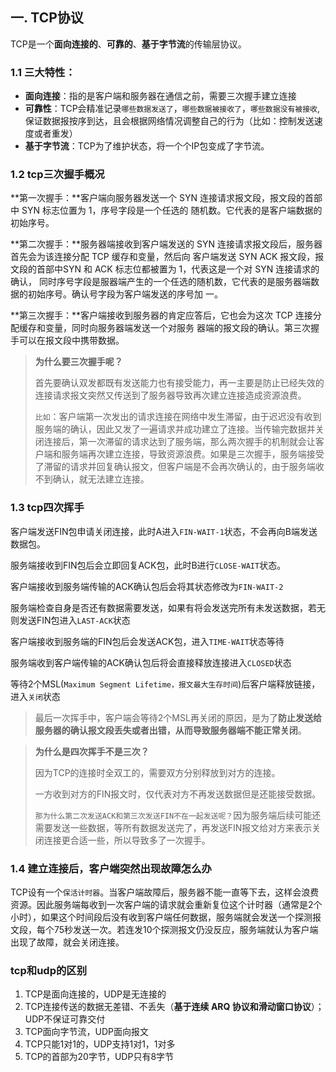 ## 一. TCP协议

TCP是一个**面向连接的**、**可靠的**、**基于字节流**的传输层协议。

### 1.1 三大特性：

* **面向连接**：指的是客户端和服务器在通信之前，需要三次握手建立连接
* **可靠性**：TCP会精准记录`哪些数据发送了`，`哪些数据被接收了`，`哪些数据没有被接收`,保证数据报按序到达，且会根据网络情况调整自己的行为（比如：控制发送速度或者重发）
* **基于字节流**：TCP为了维护状态，将一个个IP包变成了字节流。

### 1.2 tcp三次握手概况

**第一次握手：**客户端向服务器发送一个 SYN 连接请求报文段，报文段的首部中 SYN 标志位置为 1，序号字段是一个任选的 随机数。它代表的是客户端数据的初始序号。

**第二次握手：**服务器端接收到客户端发送的 SYN 连接请求报文段后，服务器首先会为该连接分配 TCP 缓存和变量，然后向 客户端发送 SYN ACK 报文段，报文段的首部中SYN 和 ACK 标志位都被置为 1，代表这是一个对 SYN 连接请求的确认， 同时序号字段是服器端产生的一个任选的随机数，它代表的是服务器端数据的初始序号。确认号字段为客户端发送的序号加 一。

**第三次握手：**客户端接收到服务器的肯定应答后，它也会为这次 TCP 连接分配缓存和变量，同时向服务器端发送一个对服务 器端的报文段的确认。第三次握手可以在报文段中携带数据。

> **为什么要三次握手呢？**
>
> 首先要确认双发都既有发送能力也有接受能力，再一主要是防止已经失效的连接请求报文突然又传送到了服务器导致再次建立连接造成资源浪费。
>
> `比如`：客户端第一次发出的请求连接在网络中发生滞留，由于迟迟没有收到服务端的确认，因此又发了一遍请求并成功建立了连接。当传输完数据并关闭连接后，第一次滞留的请求达到了服务端，那么两次握手的机制就会让客户端和服务端再次建立连接，导致资源浪费。如果是三次握手，服务端接受了滞留的请求并回复确认报文，但客户端是不会再次确认的，由于服务端收不到确认，就无法建立连接。

### 1.3 tcp四次挥手

客户端发送FIN包申请关闭连接，此时A进入`FIN-WAIT-1`状态，不会再向B端发送数据包。

服务端接收到FIN包后会立即回复ACK包，此时B进行`CLOSE-WAIT`状态。

客户端接收到服务端传输的ACK确认包后会将其状态修改为`FIN-WAIT-2`

服务端检查自身是否还有数据需要发送，如果有将会发送完所有未发送数据，若无则发送FIN包进入`LAST-ACK`状态

客户端接收到服务端的FIN包后会发送ACK包，进入`TIME-WAIT`状态等待

服务端收到客户端传输的ACK确认包后将会直接释放连接进入`CLOSED`状态

等待2个MSL(`Maximum Segment Lifetime，报文最大生存时间`)后客户端释放链接，进入`关闭`状态

> 最后一次挥手中，客户端会等待2个MSL再关闭的原因，是为了**防止发送给服务器的确认报文段丢失或者出错，从而导致服务器端不能正常关闭**。
>

> **为什么是四次挥手不是三次？**
>
> 因为TCP的连接时全双工的，需要双方分别释放到对方的连接。
>
> 一方收到对方的FIN报文时，仅代表对方不再发送数据但是还能接受数据。
>
> `那为什么第二次发送ACK和第三次发送FIN不在一起发送呢？`因为服务端后续可能还需要发送一些数据，等所有数据发送完了，再发送FIN报文给对方来表示关闭连接更合适一些，所以导致多了一次握手。

### 1.4 建立连接后，客户端突然出现故障怎么办

TCP设有一个`保活计时器`。当客户端故障后，服务器不能一直等下去，这样会浪费资源。因此服务端每收到一次客户端的请求就会重新复位这个计时器（通常是2个小时），如果这个时间段后没有收到客户端任何数据，服务端就会发送一个探测报文段，每个75秒发送一次。若连发10个探测报文仍没反应，服务端就认为客户端出现了故障，就会关闭连接。

### tcp和udp的区别

1. TCP是面向连接的，UDP是无连接的
2. TCP连接传送的数据无差错、不丢失（**基于连续 ARQ 协议和滑动窗口协议**）；UDP不保证可靠交付
3. TCP面向字节流，UDP面向报文
4. TCP只能1对1的，UDP支持1对1，1对多
5. TCP的首部为20字节，UDP只有8字节



